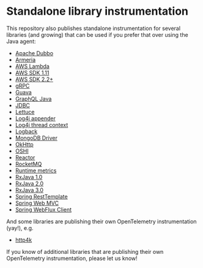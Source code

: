 # Standalone library instrumentation

This repository also publishes standalone instrumentation for several libraries (and growing)
that can be used if you prefer that over using the Java agent:

* [Apache Dubbo](../instrumentation/apache-dubbo-2.7/library-autoconfigure)
* [Armeria](../instrumentation/armeria-1.3/library)
* [AWS Lambda](../instrumentation/aws-lambda/aws-lambda-core-1.0/library)
* [AWS SDK 1.11](../instrumentation/aws-sdk/aws-sdk-1.11/library)
* [AWS SDK 2.2+](../instrumentation/aws-sdk/aws-sdk-2.2/library)
* [gRPC](../instrumentation/grpc-1.6/library)
* [Guava](../instrumentation/guava-10.0/library)
* [GraphQL Java](../instrumentation/graphql-java-12.0/library)
* [JDBC](../instrumentation/jdbc/library)
* [Lettuce](../instrumentation/lettuce/lettuce-5.1/library)
* [Log4j appender](../instrumentation/log4j/log4j-appender-2.16/library)
* [Log4j thread context](../instrumentation/log4j/log4j-context-data/log4j-context-data-2.16/library-autoconfigure)
* [Logback](../instrumentation/logback/logback-appender-1.0/library)
* [MongoDB Driver](../instrumentation/mongo/mongo-3.1/library)
* [OkHttp](../instrumentation/okhttp/okhttp-3.0/library)
* [OSHI](../instrumentation/oshi/library)
* [Reactor](../instrumentation/reactor/reactor-3.1/library)
* [RocketMQ](../instrumentation/rocketmq-client-4.8/library)
* [Runtime metrics](../instrumentation/runtime-metrics/library)
* [RxJava 1.0](../instrumentation/rxjava/rxjava-1.0/library)
* [RxJava 2.0](../instrumentation/rxjava/rxjava-2.0/library)
* [RxJava 3.0](../instrumentation/rxjava/rxjava-3.0/library)
* [Spring RestTemplate](../instrumentation/spring/spring-web-3.1/library)
* [Spring Web MVC](../instrumentation/spring/spring-webmvc-3.1/library)
* [Spring WebFlux Client](../instrumentation/spring/spring-webflux-5.0/library)

And some libraries are publishing their own OpenTelemetry instrumentation (yay!), e.g.

* [http4k](https://www.http4k.org/guide/reference/opentelemetry/)

If you know of additional libraries that are publishing their own OpenTelemetry instrumentation, please let us know!
